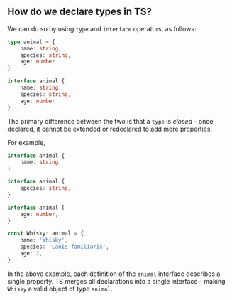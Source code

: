 ## How do we declare types in TS?

We can do so by using `type` and `interface` operators, as follows:

```ts
type animal = {
    name: string,
    species: string,
    age: number
}

interface animal {
    name: string,
    species: string,
    age: number
}
```

The primary difference between the two is that a `type` is _closed_ - once declared, it cannot be extended or redeclared to add more properties.

For example,

```ts
interface animal {
    name: string,
}

interface animal {
    species: string,
}

interface animal {
    age: number,
}

const Whisky: animal = {
    name: 'Whisky',
    species: 'Canis familiaris',
    age: 2,
}
```
 In the above example, each definition of the `animal` interface describes a single property. TS merges all declarations into a single interface - making `Whisky` a valid object of type `animal`.
